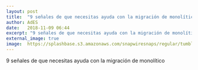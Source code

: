 ```yaml
---
layout: post
title:  "9 señales de que necesitas ayuda con la migración de monolítico"
author: AdES
date:   2018-11-09 06:44
excerpt: "9 señales de que necesitas ayuda con la migración de monolítico"
external_image: true
image:  https://splashbase.s3.amazonaws.com/snapwiresnaps/regular/tumblr_nloei9famT1teue7jo1_1280.jpg
---
```

9 señales de que necesitas ayuda con la migración de monolítico